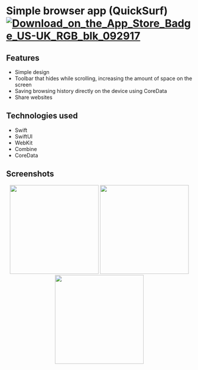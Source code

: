 # Simple browser app (QuickSurf)  [![Download_on_the_App_Store_Badge_US-UK_RGB_blk_092917](https://github.com/user-attachments/assets/40bd39e5-43b0-4de0-9295-d752b975bedb)](https://apps.apple.com/pl/app/quicksurf-simple-and-private/id6736664772?l=pl)

## Features
- Simple design
- Toolbar that hides while scrolling, increasing the amount of space on the screen
- Saving browsing history directly on the device using CoreData
- Share websites

## Technologies used
- Swift
- SwiftUI
- WebKit
- Combine
- CoreData

## Screenshots

<p align="center">
  <img src="https://github.com/user-attachments/assets/5ac346f4-bd1a-4529-bee0-fa95671ffec5" width="240"/>
  <img src="https://github.com/user-attachments/assets/fedc809b-18dc-407f-9e9f-af480afb81af" width="240"/>
  <img src="https://github.com/user-attachments/assets/b87cab32-2906-4a18-a054-e68d8e5221e5" width="240"/>
</p>
